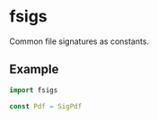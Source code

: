 # fsigs

Common file signatures as constants.

## Example

```nim
import fsigs

const Pdf = SigPdf
```
